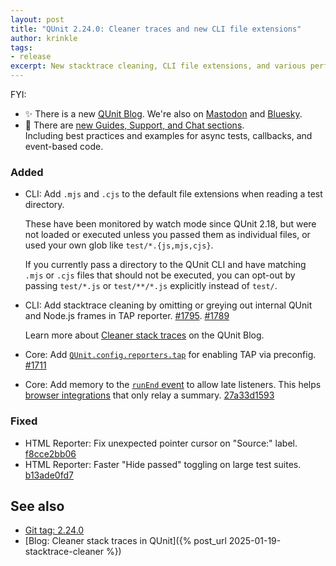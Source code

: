 ```yaml
---
layout: post
title: "QUnit 2.24.0: Cleaner traces and new CLI file extensions"
author: krinkle
tags:
- release
excerpt: New stacktrace cleaning, CLI file extensions, and various performance improvements and bug fixes.
---
```


FYI:
* ✨ There is a new [QUnit Blog](https://qunitjs.com/blog/).
  We're also on [Mastodon](https://fosstodon.org/@qunit) and [Bluesky](https://bsky.app/profile/qunitjs.com).
* 📗 There are [new Guides, Support, and Chat sections](https://qunitjs.com/intro/). <br>Including best practices and examples for async tests, callbacks, and event-based code.

### Added

* CLI: Add `.mjs` and `.cjs` to the default file extensions when reading a test directory.

  These have been monitored by watch mode since QUnit 2.18, but were not loaded or executed
  unless you passed them as individual files, or used your own glob like `test/*.{js,mjs,cjs}`.

  If you currently pass a directory to the QUnit CLI and have matching `.mjs` or `.cjs`
  files that should not be executed, you can opt-out by passing `test/*.js` or
  `test/**/*.js` explicitly instead of `test/`.
* CLI: Add stacktrace cleaning by omitting or greying out internal QUnit and Node.js frames in TAP reporter. [#1795](https://github.com/qunitjs/qunit/pull/1795). [#1789](https://github.com/qunitjs/qunit/pull/1789)

  Learn more about [Cleaner stack traces](https://qunitjs.com//blog/2025/01/20/qunit-2-24-0/) on the QUnit Blog.
* Core: Add [`QUnit.config.reporters.tap`](https://qunitjs.com/api/config/reporters/) for enabling TAP via preconfig. [#1711](https://github.com/qunitjs/qunit/issues/1711)
* Core: Add memory to the [`runEnd` event](https://qunitjs.com/api/callbacks/QUnit.on/#the-runend-event) to allow late listeners. This helps [browser integrations](https://qunitjs.com/browser/#integrations) that only relay a summary. [27a33d1593](https://github.com/qunitjs/qunit/commit/27a33d15938a601716a81a638882a16c1bd7f2b9)

### Fixed

* HTML Reporter: Fix unexpected pointer cursor on "Source:" label. [f8cce2bb06](https://github.com/qunitjs/qunit/commit/f8cce2bb06396561e0cdcbf58c4e83ddf7a1f27f)
* HTML Reporter: Faster "Hide passed" toggling on large test suites. [b13ade0fd7](https://github.com/qunitjs/qunit/commit/b13ade0fd7c3baf4d0e68abe04f7d1609f686877)

## See also

* [Git tag: 2.24.0](https://github.com/qunitjs/qunit/releases/tag/2.24.0)
* [Blog: Cleaner stack traces in QUnit]({% post_url 2025-01-19-stacktrace-cleaner %})
